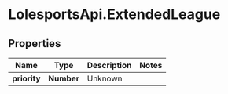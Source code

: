 # LolesportsApi.ExtendedLeague

## Properties
Name | Type | Description | Notes
------------ | ------------- | ------------- | -------------
**priority** | **Number** | Unknown | 
